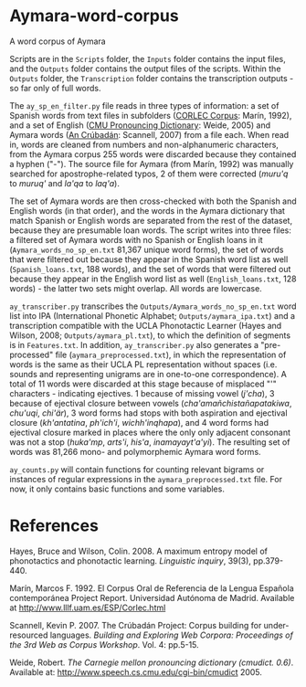 # Aymara-word-corpus
A word corpus of Aymara

Scripts are in the ```Scripts``` folder, the ```Inputs``` folder contains the input files, and the ```Outputs``` folder contains the output files of the scripts. Within the ```Outputs``` folder, the ```Transcription``` folder contains the transcription outputs - so far only of full words.

The ```ay_sp_en_filter.py``` file reads in three types of information: a set of Spanish words from text files in subfolders ([CORLEC Corpus](http://www.lllf.uam.es/ESP/Corlec.html): Marín, 1992), and a set of English ([CMU Pronouncing Dictionary](http://www.speech.cs.cmu.edu/cgi-bin/cmudict): Weide, 2005) and Aymara words ([An Crúbadán](http://crubadan.org/languages/ay): Scannell, 2007) from a file each. When read in, words are cleaned from numbers and non-alphanumeric characters, from the Aymara corpus 255 words were discarded because they contained a hyphen ("-"). The source file for Aymara (from Marín, 1992) was manually searched for apostrophe-related typos, 2 of them were corrected (_muru'q_ to _muruq'_ and _la'qa_ to _laq'a_).

The set of Aymara words are then cross-checked with both the Spanish and English words (in that order), and the words in the Aymara dictionary that match Spanish or English words are separated from the rest of the dataset, because they are presumable loan words. The script writes into three files: a filtered set of Aymara words with no Spanish or English loans in it (```Aymara_words_no_sp_en.txt``` 81,367 unique word forms), the set of words that were filtered out because they appear in the Spanish word list as well (```Spanish_loans.txt```, 188 words), and the set of words that were filtered out because they appear in the English word list as well (```English_loans.txt```, 128 words) - the latter two sets might overlap. All words are lowercase.

```ay_transcriber.py``` transcribes the ```Outputs/Aymara_words_no_sp_en.txt``` word list into IPA (International Phonetic Alphabet; ```Outputs/aymara_ipa.txt```) and a transcription compatible with the UCLA Phonotactic Learner (Hayes and Wilson, 2008; ```Outputs/aymara_pl.txt```), to which the definition of segments is in ```Features.txt```. In addition, ```ay_transcriber.py``` also generates a "pre-processed" file (```aymara_preprocessed.txt```), in which the representation of words is the same as their UCLA PL representation without spaces (i.e. sounds and representing unigrams are in one-to-one correspondence). A total of 11 words were discarded at this stage because of misplaced "'" characters - indicating ejectives. 1 because of missing vowel (_j'cha_), 3 because of ejectival closure between vowels (_cha'amañchistañapatakiwa_, _chu'uqi_, _chi'är_), 3 word forms had stops with both aspiration and ejectival closure (_kh'antatina_, _ph'ich'i_, _wichh'inqhapa_), and 4 word forms had ejectival closure marked in places where the only only adjacent consonant was not a stop (_huka'mp_, _arts'i_, _his'a_, _inamayayt'a'yi_). The resulting set of words was 81,266 mono- and polymorphemic Aymara word forms.

```ay_counts.py``` will contain functions for counting relevant bigrams or instances of regular expressions in the ```aymara_preprocessed.txt``` file. For now, it only contains basic functions and some variables.

# References
Hayes, Bruce and Wilson, Colin. 2008. A maximum entropy model of phonotactics and phonotactic learning. _Linguistic inquiry_, 39(3), pp.379-440.

Marín, Marcos F. 1992. El Corpus Oral de Referencia de la Lengua Española contemporánea Project Report. Universidad Autónoma de Madrid. Available at <http://www.lllf.uam.es/ESP/Corlec.html> 

Scannell, Kevin P. 2007. The Crúbadán Project: Corpus building for under-resourced languages. _Building and Exploring Web Corpora: Proceedings of the 3rd Web as Corpus Workshop_. Vol. 4: pp.5-15.

Weide, Robert. _The Carnegie mellon pronouncing dictionary (cmudict. 0.6)_. Available at:  <http://www.speech.cs.cmu.edu/cgi-bin/cmudict> 2005.
